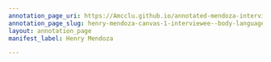 ```yaml
---
annotation_page_uri: https://Amcclu.github.io/annotated-mendoza-interview/annotations/henry-mendoza-canvas-1-interviewee--body-language--shakes-head--scoff---dissonance--gesturing--recalling-secondhand-experience.json
annotation_page_slug: henry-mendoza-canvas-1-interviewee--body-language--shakes-head--scoff---dissonance--gesturing--recalling-secondhand-experience
layout: annotation_page
manifest_label: Henry Mendoza

---
```

